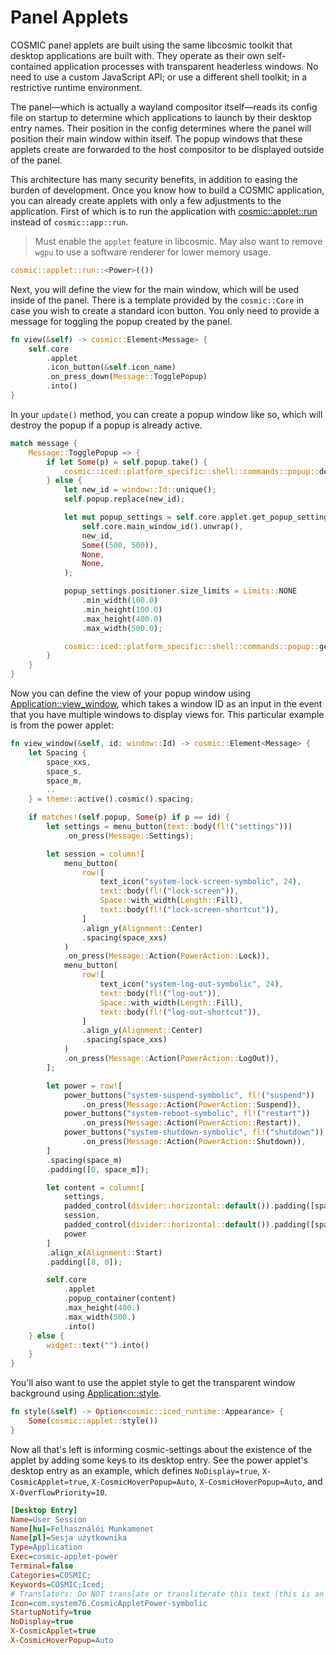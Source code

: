 # Panel Applets

COSMIC panel applets are built using the same libcosmic toolkit that desktop applications are built with.
They operate as their own self-contained application processes with transparent headerless windows.
No need to use a custom JavaScript API; or use a different shell toolkit; in a restrictive runtime environment.

The panel—which is actually a wayland compositor itself—reads its config file on startup to determine which applications to launch by their desktop entry names.
Their position in the config determines where the panel will position their main window within itself.
The popup windows that these applets create are forwarded to the host compositor to be displayed outside of the panel.

This architecture has many security benefits, in addition to easing the burden of development.
Once you know how to build a COSMIC application, you can already create applets with only a few adjustments to the application.
First of which is to run the application with [cosmic::applet::run][applet-run] instead of `cosmic::app::run`.

> Must enable the `applet` feature in libcosmic. May also want to remove `wgpu` to use a software renderer for lower memory usage.

```rs
cosmic::applet::run::<Power>(())
```

Next, you will define the view for the main window, which will be used inside of the panel.
There is a template provided by the `cosmic::Core` in case you wish to create a standard icon button.
You only need to provide a message for toggling the popup created by the panel.


```rs
fn view(&self) -> cosmic::Element<Message> {
    self.core
        .applet
        .icon_button(&self.icon_name)
        .on_press_down(Message::TogglePopup)
        .into()
}
```

In your `update()` method, you can create a popup window like so, which will destroy the popup if a popup is already active.


```rs
match message {
    Message::TogglePopup => {
        if let Some(p) = self.popup.take() {
            cosmic::iced::platform_specific::shell::commands::popup::destroy_popup(p)
        } else {
            let new_id = window::Id::unique();
            self.popup.replace(new_id);

            let mut popup_settings = self.core.applet.get_popup_settings(
                self.core.main_window_id().unwrap(),
                new_id,
                Some((500, 500)),
                None,
                None,
            );

            popup_settings.positioner.size_limits = Limits::NONE
                .min_width(100.0)
                .min_height(100.0)
                .max_height(400.0)
                .max_width(500.0);

            cosmic::iced::platform_specific::shell::commands::popup::get_popup(popup_settings)
        }
    }
}
```

Now you can define the view of your popup window using [Application::view_window][view-window], which takes a window ID as an input in the event that you have multiple windows to display views for.
This particular example is from the power applet:


```rs
fn view_window(&self, id: window::Id) -> cosmic::Element<Message> {
    let Spacing {
        space_xxs,
        space_s,
        space_m,
        ..
    } = theme::active().cosmic().spacing;

    if matches!(self.popup, Some(p) if p == id) {
        let settings = menu_button(text::body(fl!("settings")))
            .on_press(Message::Settings);

        let session = column![
            menu_button(
                row![
                    text_icon("system-lock-screen-symbolic", 24),
                    text::body(fl!("lock-screen")),
                    Space::with_width(Length::Fill),
                    text::body(fl!("lock-screen-shortcut")),
                ]
                .align_y(Alignment::Center)
                .spacing(space_xxs)
            )
            .on_press(Message::Action(PowerAction::Lock)),
            menu_button(
                row![
                    text_icon("system-log-out-symbolic", 24),
                    text::body(fl!("log-out")),
                    Space::with_width(Length::Fill),
                    text::body(fl!("log-out-shortcut")),
                ]
                .align_y(Alignment::Center)
                .spacing(space_xxs)
            )
            .on_press(Message::Action(PowerAction::LogOut)),
        ];

        let power = row![
            power_buttons("system-suspend-symbolic", fl!("suspend"))
                .on_press(Message::Action(PowerAction::Suspend)),
            power_buttons("system-reboot-symbolic", fl!("restart"))
                .on_press(Message::Action(PowerAction::Restart)),
            power_buttons("system-shutdown-symbolic", fl!("shutdown"))
                .on_press(Message::Action(PowerAction::Shutdown)),
        ]
        .spacing(space_m)
        .padding([0, space_m]);

        let content = column![
            settings,
            padded_control(divider::horizontal::default()).padding([space_xxs, space_s]),
            session,
            padded_control(divider::horizontal::default()).padding([space_xxs, space_s]),
            power
        ]
        .align_x(Alignment::Start)
        .padding([8, 0]);

        self.core
            .applet
            .popup_container(content)
            .max_height(400.)
            .max_width(500.)
            .into()
    } else {
        widget::text("").into()
    }
}
```

You'll also want to use the applet style to get the transparent window background using [Application::style][app-style].

```rs
fn style(&self) -> Option<cosmic::iced_runtime::Appearance> {
    Some(cosmic::applet::style())
}
```

Now all that's left is informing cosmic-settings about the existence of the applet by adding some keys to its desktop entry.
See the power applet's desktop entry as an example, which defines `NoDisplay=true`, `X-CosmicApplet=true`, `X-CosmicHoverPopup=Auto`, `X-CosmicHoverPopup=Auto`, and `X-OverflowPriority=10`.

```ini
[Desktop Entry]
Name=User Session
Name[hu]=Felhasználói Munkamenet
Name[pl]=Sesja użytkownika
Type=Application
Exec=cosmic-applet-power
Terminal=false
Categories=COSMIC;
Keywords=COSMIC;Iced;
# Translators: Do NOT translate or transliterate this text (this is an icon file name)!
Icon=com.system76.CosmicAppletPower-symbolic
StartupNotify=true
NoDisplay=true
X-CosmicApplet=true
X-CosmicHoverPopup=Auto
```

[applet-run]: https://github.com/pop-os/libcosmic/blob/c7edd37b03cac28650cb96023a9cb965d3e062ac/src/applet/mod.rs#L379-L428
[view-window]: https://pop-os.github.io/libcosmic/cosmic/app/trait.Application.html#method.view_window
[app-style]: https://pop-os.github.io/libcosmic/cosmic/app/trait.Application.html#method.style
